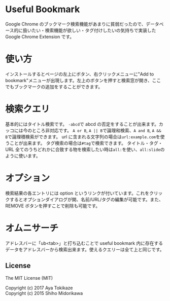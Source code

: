 # Useful Bookmark

Google Chrome のブックマーク検索機能があまりに貧弱だったので、データベース的に扱いたい・検索機能が欲しい・タグ付けしたいの気持ちで実装した Google Chrome Extension です。

# 使い方

インストールするとページの左上にボタン、右クリックメニューに"Add to bookmark"メニューが出現します。左上のボタンを押すと検索窓が開き、ここでもブックマークの追加をすることができます。

# 検索クエリ

基本的にはタイトル検索です。
`-abcd`で abcd の否定をすることが出来ます。カッコには今のところ非対応です。
`A or B`, `A || B`で論理和検索、`A and B`, `A && B`で論理積検索ができます。
url に含まれる文字列の場合は`url:example.com`を使うことが出来ます。
タグ検索の場合は`#tag`で検索できます。
タイトル・タグ・URL 全てのうちどれかに合致する物を検索したい時は`all:`を使い、`all:slide`のように使います。

# オプション

検索結果の各エントリには option というリンクが付いています。これをクリックするとオプションダイアログが開、名前/URL/タグの編集が可能です。また、REMOVE ボタンを押すことで削除も可能です。

# オムニサーチ

アドレスバーに「ub&lt;tab&gt;」と打ち込むことで useful bookmark 内に存在するデータをアドレスバーから検索出来ます。使えるクエリーは全て上と同じです。

## License

The MIT License (MIT)

Copyright (c) 2017 Aya Tokikaze  
Copyright (c) 2015 Shiho Midorikawa
